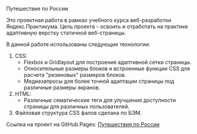 Путешествие по России

Это проектная работа в рамках учебного курса веб-разработки Яндекс.Практикума.
Цель проекта - освоить и отработать на практике адаптивную верстку статичной веб-страницы.

В данной работе использованы следующие технологии:

1. CSS:
	- Flexbox и Gridlayout для построения адаптивной сетки страницы.
	- Относительные размеры блоков и встроенные функции CSS для расчета "резиновых" размеров блоков.
	- Медиазапросы для более точной адаптации страницы под различные размеры экранов.
2. HTML:
	- Различные сематические теги для улучшения доступности страницы для различных пользователей.
3. Файловая структура CSS фалов сделана по БЭМ.

Ссылка на проект на GitHub.Pages: [Путешествия по России](https://olgatananova.github.io/russian-travel/index.html)
